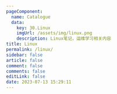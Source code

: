 ```yaml
---
pageComponent: 
  name: Catalogue
  data: 
    key: 30.Linux
    imgUrl: /assets/img/linux.png
    description: Linux笔记，运维学习相关内容
title: Linux
permalink: /linux/
sidebar: false
article: false
comment: false
comments: false
editLink: false
date: 2023-07-13 15:29:11
---
```


